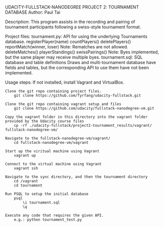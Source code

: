 UDACITY-FULLSTACK-NANODEGREE
PROJECT 2: TOURNAMENT DATABASE
Author: Paul Tai

Description:
	This program assists in the recording and pairing of tournament
	participants following a swiss-style tournament format.

Project files:
	tournament.py: API for using the underlying Tournaments database.
		registerPlayer(name)
		countPlayers()
		deletePlayers()
		reportMatch(winner, loser)
			Note: Rematches are not allowed.
		deleteMatches()
		playerStandings()
		swissPairings()
			Note: Byes implemented, but the same player may receive multiple byes.
	tournament.sql: SQL database and table definitions
		Draws and multi-tournament database have fields and tables, but
		the corresponding API to use them have not been implemented.

Usage steps:
	If not installed, install Vagrant and VirtualBox.
	
	Clone the git repo containing project files.
		git clone https://github.com/Tyrfang/udacity-fullstack.git
	
	Clone the git repo containing vagrant setup and files
		git clone https://github.com/udacity/fullstack-nanodegree-vm.git
	
	Copy the vagrant folder in this directory into the vagrant folder provided by the Udacity course files
		cp -rf ./udacity-fullstack/project2-tournament_results/vagrant/ fullstack-nanodegree-vm/
	
	Navigate to the fullstack-nanodegree-vm/vagrant/
		cd fullstack-nanodegree-vm/vagrant
		
	Start up the viritual machine using Vagrant
		vagrant up
	
	Connect to the virtual machine using Vagrant
		vagrant ssh
	
	Navigate to the sync directory, and then the tournament directory
		cd /vagrant
		cd tournament
	
	Run PSQL to setup the initial database
		psql
			\i tournament.sql
			\q
	
	Execute any code that requires the given API.
		e.g.: python tournament_test.py
		
